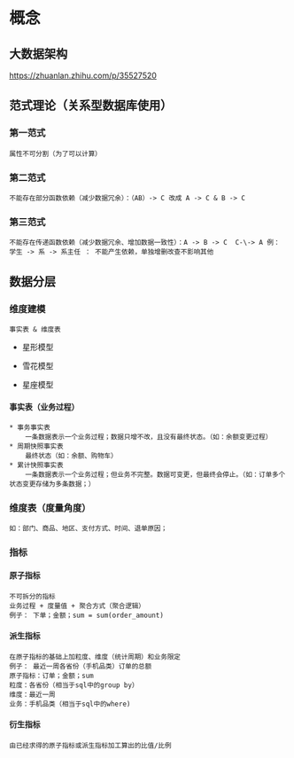 # 概念

## 大数据架构
https://zhuanlan.zhihu.com/p/35527520

## 范式理论（关系型数据库使用）

### 第一范式

    属性不可分割（为了可以计算）

### 第二范式

    不能存在部分函数依赖（减少数据冗余）：（AB）-> C 改成 A -> C & B -> C

### 第三范式

    不能存在传递函数依赖（减少数据冗余、增加数据一致性）：A -> B -> C  C-\-> A 例： 学生 -> 系 -> 系主任 ： 不能产生依赖，单独增删改查不影响其他

## 数据分层

### 维度建模

    事实表 & 维度表

* 星形模型

* 雪花模型

* 星座模型

#### 事实表（业务过程）

    * 事务事实表
        一条数据表示一个业务过程；数据只增不改，且没有最终状态。（如：余额变更过程）
    * 周期快照事实表
        最终状态（如：余额、购物车）
    * 累计快照事实表
        一条数据表示一个业务过程；但业务不完整。数据可变更，但最终会停止。（如：订单多个状态变更存储为多条数据；）

### 维度表（度量角度）

    如：部门、商品、地区、支付方式、时间、退单原因；

### 指标

#### 原子指标

    不可拆分的指标
    业务过程 + 度量值 + 聚合方式（聚合逻辑）
    例子： 下单；金额；sum = sum(order_amount)

#### 派生指标

    在原子指标的基础上加粒度、维度（统计周期）和业务限定
    例子： 最近一周各省份（手机品类）订单的总额
    原子指标：订单；金额；sum
    粒度：各省份（相当于sql中的group by）
    维度：最近一周
    业务：手机品类（相当于sql中的where)

#### 衍生指标

    由已经求得的原子指标或派生指标加工算出的比值/比例